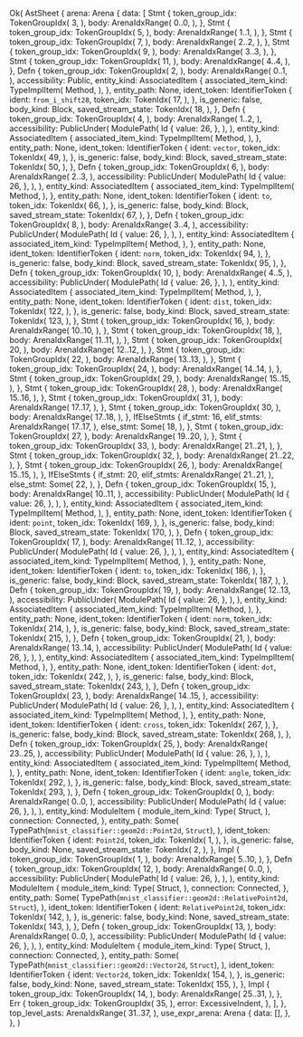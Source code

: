Ok(
    AstSheet {
        arena: Arena {
            data: [
                Stmt {
                    token_group_idx: TokenGroupIdx(
                        3,
                    ),
                    body: ArenaIdxRange(
                        0..0,
                    ),
                },
                Stmt {
                    token_group_idx: TokenGroupIdx(
                        5,
                    ),
                    body: ArenaIdxRange(
                        1..1,
                    ),
                },
                Stmt {
                    token_group_idx: TokenGroupIdx(
                        7,
                    ),
                    body: ArenaIdxRange(
                        2..2,
                    ),
                },
                Stmt {
                    token_group_idx: TokenGroupIdx(
                        9,
                    ),
                    body: ArenaIdxRange(
                        3..3,
                    ),
                },
                Stmt {
                    token_group_idx: TokenGroupIdx(
                        11,
                    ),
                    body: ArenaIdxRange(
                        4..4,
                    ),
                },
                Defn {
                    token_group_idx: TokenGroupIdx(
                        2,
                    ),
                    body: ArenaIdxRange(
                        0..1,
                    ),
                    accessibility: Public,
                    entity_kind: AssociatedItem {
                        associated_item_kind: TypeImplItem(
                            Method,
                        ),
                    },
                    entity_path: None,
                    ident_token: IdentifierToken {
                        ident: `from_i_shift28`,
                        token_idx: TokenIdx(
                            17,
                        ),
                    },
                    is_generic: false,
                    body_kind: Block,
                    saved_stream_state: TokenIdx(
                        18,
                    ),
                },
                Defn {
                    token_group_idx: TokenGroupIdx(
                        4,
                    ),
                    body: ArenaIdxRange(
                        1..2,
                    ),
                    accessibility: PublicUnder(
                        ModulePath(
                            Id {
                                value: 26,
                            },
                        ),
                    ),
                    entity_kind: AssociatedItem {
                        associated_item_kind: TypeImplItem(
                            Method,
                        ),
                    },
                    entity_path: None,
                    ident_token: IdentifierToken {
                        ident: `vector`,
                        token_idx: TokenIdx(
                            49,
                        ),
                    },
                    is_generic: false,
                    body_kind: Block,
                    saved_stream_state: TokenIdx(
                        50,
                    ),
                },
                Defn {
                    token_group_idx: TokenGroupIdx(
                        6,
                    ),
                    body: ArenaIdxRange(
                        2..3,
                    ),
                    accessibility: PublicUnder(
                        ModulePath(
                            Id {
                                value: 26,
                            },
                        ),
                    ),
                    entity_kind: AssociatedItem {
                        associated_item_kind: TypeImplItem(
                            Method,
                        ),
                    },
                    entity_path: None,
                    ident_token: IdentifierToken {
                        ident: `to`,
                        token_idx: TokenIdx(
                            66,
                        ),
                    },
                    is_generic: false,
                    body_kind: Block,
                    saved_stream_state: TokenIdx(
                        67,
                    ),
                },
                Defn {
                    token_group_idx: TokenGroupIdx(
                        8,
                    ),
                    body: ArenaIdxRange(
                        3..4,
                    ),
                    accessibility: PublicUnder(
                        ModulePath(
                            Id {
                                value: 26,
                            },
                        ),
                    ),
                    entity_kind: AssociatedItem {
                        associated_item_kind: TypeImplItem(
                            Method,
                        ),
                    },
                    entity_path: None,
                    ident_token: IdentifierToken {
                        ident: `norm`,
                        token_idx: TokenIdx(
                            94,
                        ),
                    },
                    is_generic: false,
                    body_kind: Block,
                    saved_stream_state: TokenIdx(
                        95,
                    ),
                },
                Defn {
                    token_group_idx: TokenGroupIdx(
                        10,
                    ),
                    body: ArenaIdxRange(
                        4..5,
                    ),
                    accessibility: PublicUnder(
                        ModulePath(
                            Id {
                                value: 26,
                            },
                        ),
                    ),
                    entity_kind: AssociatedItem {
                        associated_item_kind: TypeImplItem(
                            Method,
                        ),
                    },
                    entity_path: None,
                    ident_token: IdentifierToken {
                        ident: `dist`,
                        token_idx: TokenIdx(
                            122,
                        ),
                    },
                    is_generic: false,
                    body_kind: Block,
                    saved_stream_state: TokenIdx(
                        123,
                    ),
                },
                Stmt {
                    token_group_idx: TokenGroupIdx(
                        16,
                    ),
                    body: ArenaIdxRange(
                        10..10,
                    ),
                },
                Stmt {
                    token_group_idx: TokenGroupIdx(
                        18,
                    ),
                    body: ArenaIdxRange(
                        11..11,
                    ),
                },
                Stmt {
                    token_group_idx: TokenGroupIdx(
                        20,
                    ),
                    body: ArenaIdxRange(
                        12..12,
                    ),
                },
                Stmt {
                    token_group_idx: TokenGroupIdx(
                        22,
                    ),
                    body: ArenaIdxRange(
                        13..13,
                    ),
                },
                Stmt {
                    token_group_idx: TokenGroupIdx(
                        24,
                    ),
                    body: ArenaIdxRange(
                        14..14,
                    ),
                },
                Stmt {
                    token_group_idx: TokenGroupIdx(
                        29,
                    ),
                    body: ArenaIdxRange(
                        15..15,
                    ),
                },
                Stmt {
                    token_group_idx: TokenGroupIdx(
                        28,
                    ),
                    body: ArenaIdxRange(
                        15..16,
                    ),
                },
                Stmt {
                    token_group_idx: TokenGroupIdx(
                        31,
                    ),
                    body: ArenaIdxRange(
                        17..17,
                    ),
                },
                Stmt {
                    token_group_idx: TokenGroupIdx(
                        30,
                    ),
                    body: ArenaIdxRange(
                        17..18,
                    ),
                },
                IfElseStmts {
                    if_stmt: 16,
                    elif_stmts: ArenaIdxRange(
                        17..17,
                    ),
                    else_stmt: Some(
                        18,
                    ),
                },
                Stmt {
                    token_group_idx: TokenGroupIdx(
                        27,
                    ),
                    body: ArenaIdxRange(
                        19..20,
                    ),
                },
                Stmt {
                    token_group_idx: TokenGroupIdx(
                        33,
                    ),
                    body: ArenaIdxRange(
                        21..21,
                    ),
                },
                Stmt {
                    token_group_idx: TokenGroupIdx(
                        32,
                    ),
                    body: ArenaIdxRange(
                        21..22,
                    ),
                },
                Stmt {
                    token_group_idx: TokenGroupIdx(
                        26,
                    ),
                    body: ArenaIdxRange(
                        15..15,
                    ),
                },
                IfElseStmts {
                    if_stmt: 20,
                    elif_stmts: ArenaIdxRange(
                        21..21,
                    ),
                    else_stmt: Some(
                        22,
                    ),
                },
                Defn {
                    token_group_idx: TokenGroupIdx(
                        15,
                    ),
                    body: ArenaIdxRange(
                        10..11,
                    ),
                    accessibility: PublicUnder(
                        ModulePath(
                            Id {
                                value: 26,
                            },
                        ),
                    ),
                    entity_kind: AssociatedItem {
                        associated_item_kind: TypeImplItem(
                            Method,
                        ),
                    },
                    entity_path: None,
                    ident_token: IdentifierToken {
                        ident: `point`,
                        token_idx: TokenIdx(
                            169,
                        ),
                    },
                    is_generic: false,
                    body_kind: Block,
                    saved_stream_state: TokenIdx(
                        170,
                    ),
                },
                Defn {
                    token_group_idx: TokenGroupIdx(
                        17,
                    ),
                    body: ArenaIdxRange(
                        11..12,
                    ),
                    accessibility: PublicUnder(
                        ModulePath(
                            Id {
                                value: 26,
                            },
                        ),
                    ),
                    entity_kind: AssociatedItem {
                        associated_item_kind: TypeImplItem(
                            Method,
                        ),
                    },
                    entity_path: None,
                    ident_token: IdentifierToken {
                        ident: `to`,
                        token_idx: TokenIdx(
                            186,
                        ),
                    },
                    is_generic: false,
                    body_kind: Block,
                    saved_stream_state: TokenIdx(
                        187,
                    ),
                },
                Defn {
                    token_group_idx: TokenGroupIdx(
                        19,
                    ),
                    body: ArenaIdxRange(
                        12..13,
                    ),
                    accessibility: PublicUnder(
                        ModulePath(
                            Id {
                                value: 26,
                            },
                        ),
                    ),
                    entity_kind: AssociatedItem {
                        associated_item_kind: TypeImplItem(
                            Method,
                        ),
                    },
                    entity_path: None,
                    ident_token: IdentifierToken {
                        ident: `norm`,
                        token_idx: TokenIdx(
                            214,
                        ),
                    },
                    is_generic: false,
                    body_kind: Block,
                    saved_stream_state: TokenIdx(
                        215,
                    ),
                },
                Defn {
                    token_group_idx: TokenGroupIdx(
                        21,
                    ),
                    body: ArenaIdxRange(
                        13..14,
                    ),
                    accessibility: PublicUnder(
                        ModulePath(
                            Id {
                                value: 26,
                            },
                        ),
                    ),
                    entity_kind: AssociatedItem {
                        associated_item_kind: TypeImplItem(
                            Method,
                        ),
                    },
                    entity_path: None,
                    ident_token: IdentifierToken {
                        ident: `dot`,
                        token_idx: TokenIdx(
                            242,
                        ),
                    },
                    is_generic: false,
                    body_kind: Block,
                    saved_stream_state: TokenIdx(
                        243,
                    ),
                },
                Defn {
                    token_group_idx: TokenGroupIdx(
                        23,
                    ),
                    body: ArenaIdxRange(
                        14..15,
                    ),
                    accessibility: PublicUnder(
                        ModulePath(
                            Id {
                                value: 26,
                            },
                        ),
                    ),
                    entity_kind: AssociatedItem {
                        associated_item_kind: TypeImplItem(
                            Method,
                        ),
                    },
                    entity_path: None,
                    ident_token: IdentifierToken {
                        ident: `cross`,
                        token_idx: TokenIdx(
                            267,
                        ),
                    },
                    is_generic: false,
                    body_kind: Block,
                    saved_stream_state: TokenIdx(
                        268,
                    ),
                },
                Defn {
                    token_group_idx: TokenGroupIdx(
                        25,
                    ),
                    body: ArenaIdxRange(
                        23..25,
                    ),
                    accessibility: PublicUnder(
                        ModulePath(
                            Id {
                                value: 26,
                            },
                        ),
                    ),
                    entity_kind: AssociatedItem {
                        associated_item_kind: TypeImplItem(
                            Method,
                        ),
                    },
                    entity_path: None,
                    ident_token: IdentifierToken {
                        ident: `angle`,
                        token_idx: TokenIdx(
                            292,
                        ),
                    },
                    is_generic: false,
                    body_kind: Block,
                    saved_stream_state: TokenIdx(
                        293,
                    ),
                },
                Defn {
                    token_group_idx: TokenGroupIdx(
                        0,
                    ),
                    body: ArenaIdxRange(
                        0..0,
                    ),
                    accessibility: PublicUnder(
                        ModulePath(
                            Id {
                                value: 26,
                            },
                        ),
                    ),
                    entity_kind: ModuleItem {
                        module_item_kind: Type(
                            Struct,
                        ),
                        connection: Connected,
                    },
                    entity_path: Some(
                        TypePath(`mnist_classifier::geom2d::Point2d`, `Struct`),
                    ),
                    ident_token: IdentifierToken {
                        ident: `Point2d`,
                        token_idx: TokenIdx(
                            1,
                        ),
                    },
                    is_generic: false,
                    body_kind: None,
                    saved_stream_state: TokenIdx(
                        2,
                    ),
                },
                Impl {
                    token_group_idx: TokenGroupIdx(
                        1,
                    ),
                    body: ArenaIdxRange(
                        5..10,
                    ),
                },
                Defn {
                    token_group_idx: TokenGroupIdx(
                        12,
                    ),
                    body: ArenaIdxRange(
                        0..0,
                    ),
                    accessibility: PublicUnder(
                        ModulePath(
                            Id {
                                value: 26,
                            },
                        ),
                    ),
                    entity_kind: ModuleItem {
                        module_item_kind: Type(
                            Struct,
                        ),
                        connection: Connected,
                    },
                    entity_path: Some(
                        TypePath(`mnist_classifier::geom2d::RelativePoint2d`, `Struct`),
                    ),
                    ident_token: IdentifierToken {
                        ident: `RelativePoint2d`,
                        token_idx: TokenIdx(
                            142,
                        ),
                    },
                    is_generic: false,
                    body_kind: None,
                    saved_stream_state: TokenIdx(
                        143,
                    ),
                },
                Defn {
                    token_group_idx: TokenGroupIdx(
                        13,
                    ),
                    body: ArenaIdxRange(
                        0..0,
                    ),
                    accessibility: PublicUnder(
                        ModulePath(
                            Id {
                                value: 26,
                            },
                        ),
                    ),
                    entity_kind: ModuleItem {
                        module_item_kind: Type(
                            Struct,
                        ),
                        connection: Connected,
                    },
                    entity_path: Some(
                        TypePath(`mnist_classifier::geom2d::Vector2d`, `Struct`),
                    ),
                    ident_token: IdentifierToken {
                        ident: `Vector2d`,
                        token_idx: TokenIdx(
                            154,
                        ),
                    },
                    is_generic: false,
                    body_kind: None,
                    saved_stream_state: TokenIdx(
                        155,
                    ),
                },
                Impl {
                    token_group_idx: TokenGroupIdx(
                        14,
                    ),
                    body: ArenaIdxRange(
                        25..31,
                    ),
                },
                Err {
                    token_group_idx: TokenGroupIdx(
                        35,
                    ),
                    error: ExcessiveIndent,
                },
            ],
        },
        top_level_asts: ArenaIdxRange(
            31..37,
        ),
        use_expr_arena: Arena {
            data: [],
        },
    },
)